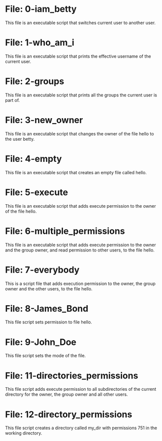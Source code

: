 # File: 0-iam_betty 
This file is an executable script that switches current user to another user.
# File: 1-who_am_i
This file is an executable script that prints the effective username of the current user.
# File: 2-groups
This file is an executable script that prints all the groups the current user is part of.
# File: 3-new_owner
This file is an executable script that changes the owner of the file hello to the user betty.
# File: 4-empty
This file is an executable script that creates an empty file called hello. 
# File: 5-execute
This file is an executable script that adds execute permission to the owner of the file hello.
# File: 6-multiple_permissions
This file is an executable script that adds execute permission to the owner and the group owner, and read permission to other users, to the file hello.
# File: 7-everybody
This is a script file that adds execution permission to the owner, the group owner and the other users, to the file hello.
# File: 8-James_Bond
This file script sets permission to file hello.
# File: 9-John_Doe
This file script sets the mode of the file.
# File: 11-directories_permissions
This file script adds execute permission to all subdirectories of the current directory for the owner, the group owner and all other users.
# File: 12-directory_permissions
This file script creates a directory called my_dir with permissions 751 in the working directory. 
